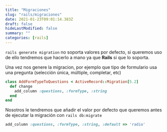```yaml
---
title: "Migraciones"
slug: "rails/migraciones"
date: 2021-01-23T09:01:14.383Z
draft: false
hideLastModified: false
summary: ""
categories: [rails]
---
```



  `rails generate migration` no soporta valores por defecto, si queremos uso de
  ello tendremos que hacerlo a mano ya que __Rails__ si que lo soporta.

  Una vez nos genere la migracion, por ejemplo que tipo de formulario usa una
  pregunta (selección única, múltiple, completar, etc)

```ruby
class AddFormTypeToQuestions < ActiveRecord::Migration[5.2]
  def change
    add_column :questions, :formType, :string
  end
end
```

  Nosotros le tendremos que añadir el valor por defecto que queremos antes de
  ejecutar la migración con `rails db:migrate`

```ruby
add_column :questions, :formType, :string, :default => 'radio'
```

[post-default]: https://stackoverflow.com/a/6168127/5732392


